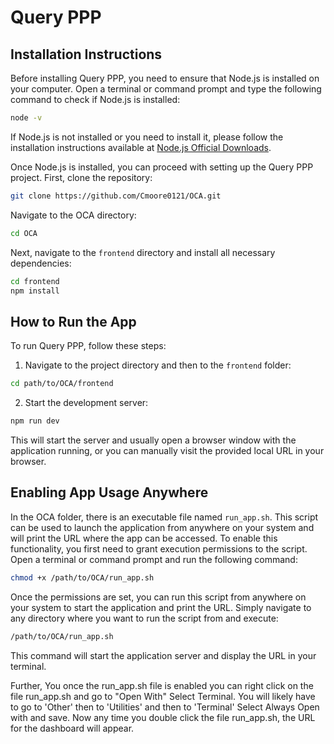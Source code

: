 # Query PPP

## Installation Instructions

Before installing Query PPP, you need to ensure that Node.js is installed on your computer. Open a terminal or command prompt and type the following command to check if Node.js is installed:

```bash
node -v
```

If Node.js is not installed or you need to install it, please follow the installation instructions available at [Node.js Official Downloads](https://nodejs.org/en/download/).

Once Node.js is installed, you can proceed with setting up the Query PPP project. First, clone the repository:

```bash
git clone https://github.com/Cmoore0121/OCA.git
```

Navigate to the OCA directory:

```bash
cd OCA
```

Next, navigate to the `frontend` directory and install all necessary dependencies:

```bash
cd frontend
npm install
```

## How to Run the App

To run Query PPP, follow these steps:

1. Navigate to the project directory and then to the `frontend` folder:

```bash
cd path/to/OCA/frontend
```

2. Start the development server:

```bash
npm run dev
```

This will start the server and usually open a browser window with the application running, or you can manually visit the provided local URL in your browser.

## Enabling App Usage Anywhere

In the OCA folder, there is an executable file named `run_app.sh`. This script can be used to launch the application from anywhere on your system and will print the URL where the app can be accessed. To enable this functionality, you first need to grant execution permissions to the script. Open a terminal or command prompt and run the following command:

```bash
chmod +x /path/to/OCA/run_app.sh
```

Once the permissions are set, you can run this script from anywhere on your system to start the application and print the URL. Simply navigate to any directory where you want to run the script from and execute:

```bash
/path/to/OCA/run_app.sh
```
This command will start the application server and display the URL in your terminal.

Further, You once the run_app.sh file is enabled you can right click on the file run_app.sh and go to "Open With" 
Select Terminal. You will likely have to go to 'Other' then to 'Utilities' and then to 'Terminal'
Select Always Open with and save. 
Now any time you double click the file run_app.sh, the URL for the dashboard will appear.

